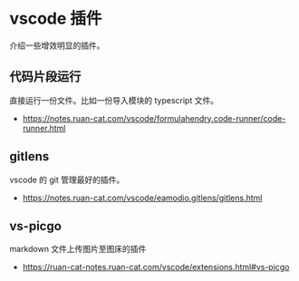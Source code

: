 # vscode 插件

介绍一些增效明显的插件。

## 代码片段运行

直接运行一份文件。比如一份导入模块的 typescript 文件。

- https://notes.ruan-cat.com/vscode/formulahendry.code-runner/code-runner.html

## gitlens

vscode 的 git 管理最好的插件。

- https://notes.ruan-cat.com/vscode/eamodio.gitlens/gitlens.html

## vs-picgo

markdown 文件上传图片至图床的插件

- https://ruan-cat-notes.ruan-cat.com/vscode/extensions.html#vs-picgo
